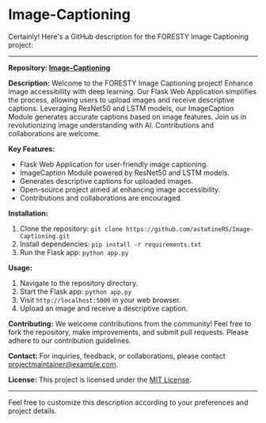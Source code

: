 # Image-Captioning
Certainly! Here's a GitHub description for the FORESTY Image Captioning project:

---

**Repository: [Image-Captioning](https://github.com/astatineRS/Image-Captioning)**

**Description:**
Welcome to the FORESTY Image Captioning project! Enhance image accessibility with deep learning. Our Flask Web Application simplifies the process, allowing users to upload images and receive descriptive captions. Leveraging ResNet50 and LSTM models, our ImageCaption Module generates accurate captions based on image features. Join us in revolutionizing image understanding with AI. Contributions and collaborations are welcome.

**Key Features:**
- Flask Web Application for user-friendly image captioning.
- ImageCaption Module powered by ResNet50 and LSTM models.
- Generates descriptive captions for uploaded images.
- Open-source project aimed at enhancing image accessibility.
- Contributions and collaborations are encouraged.

**Installation:**
1. Clone the repository: `git clone https://github.com/astatineRS/Image-Captioning.git`
2. Install dependencies: `pip install -r requirements.txt`
3. Run the Flask app: `python app.py`

**Usage:**
1. Navigate to the repository directory.
2. Start the Flask app: `python app.py`
3. Visit `http://localhost:5000` in your web browser.
4. Upload an image and receive a descriptive caption.

**Contributing:**
We welcome contributions from the community! Feel free to fork the repository, make improvements, and submit pull requests. Please adhere to our contribution guidelines.

**Contact:**
For inquiries, feedback, or collaborations, please contact [projectmaintainer@example.com](mailto:projectmaintainer@example.com).

**License:**
This project is licensed under the [MIT License](https://opensource.org/licenses/MIT).

---

Feel free to customize this description according to your preferences and project details.
